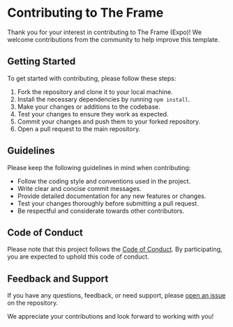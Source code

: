 # Contributing to The Frame

Thank you for your interest in contributing to The Frame (Expo)! We welcome contributions from the community to help improve this template.

## Getting Started

To get started with contributing, please follow these steps:

1. Fork the repository and clone it to your local machine.
2. Install the necessary dependencies by running `npm install`.
3. Make your changes or additions to the codebase.
4. Test your changes to ensure they work as expected.
5. Commit your changes and push them to your forked repository.
6. Open a pull request to the main repository.

## Guidelines

Please keep the following guidelines in mind when contributing:

- Follow the coding style and conventions used in the project.
- Write clear and concise commit messages.
- Provide detailed documentation for any new features or changes.
- Test your changes thoroughly before submitting a pull request.
- Be respectful and considerate towards other contributors.

## Code of Conduct

Please note that this project follows the [Code of Conduct](CODE_OF_CONDUCT.md). By participating, you are expected to uphold this code of conduct.

## Feedback and Support

If you have any questions, feedback, or need support, please [open an issue](https://github.com/mnghn07/the-frame/issues/new) on the repository.

We appreciate your contributions and look forward to working with you!

